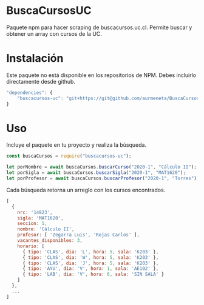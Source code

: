 # BuscaCursosUC
Paquete npm para hacer scraping de buscacursos.uc.cl. Permite buscar y obtener un array con cursos de la UC.

# Instalación
Este paquete no está disponible en los repositorios de NPM. Debes incluirlo directamente desde github.

```javascript
"dependencies": {
    "buscacursos-uc": "git+https://git@github.com/aurmeneta/BuscaCursosUC"
}
```
# Uso
Incluye el paquete en tu proyecto y realiza la búsqueda.

```javascript
const buscaCursos = require("buscacursos-uc");

let porNombre = await buscaCursos.buscarCurso("2020-1", "Cálculo II");
let porSigla = await buscaCursos.buscarSigla("2020-1", "MAT1620");
let porProfesor = await buscaCursos.buscarProfesor("2020-1", "Torres");
```

Cada búsqueda retorna un arreglo con los cursos encontrados.
```javascript
[
  {
    nrc: '14823',
    sigla: 'MAT1620',
    seccion: 1,
    nombre: 'Cálculo II',
    profesor: [ 'Zegarra Luis', 'Rojas Carlos' ],
    vacantes_disponibles: 3,
    horario: [
      { tipo: 'CLAS', dia: 'L', hora: 5, sala: 'K203' },
      { tipo: 'CLAS', dia: 'W', hora: 5, sala: 'K203' },
      { tipo: 'CLAS', dia: 'J', hora: 5, sala: 'K203' },
      { tipo: 'AYU', dia: 'V', hora: 1, sala: 'AE102' },
      { tipo: 'LAB', dia: 'V', hora: 6, sala: 'SIN SALA' }
    ]
  },
  ...
]
```
